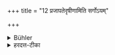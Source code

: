 +++
title = "12 प्रजापतेरृषीणामिति सर्गोऽयम्"

+++

<details><summary>Bühler</summary>

12. This creation (is the work) of Prajāpati and of the sages.
</details>

<details><summary>हरदत्त-टीका</summary>

## सूत्रम्
प्रजापतेर्ऋषीणामिति सर्गोऽयम् ॥१२॥  
### टिप्पनी
प्रजापतेर्हिरण्यगर्भस्य ऋषीणां च मरीच्यादीनामयं सर्गो देवादिस्तिर्यगन्तः । ते चाऽध्वस्ता एच स्वे स्वे पदे वर्तन्ते । यदि च पुत्राः पापकृतः स्वयं ध्वंसमानाः परानपि ध्वंसयेयुः, सदैतन्नोपपद्यते— पुण्यकृतः सुखेनाऽद्यापि वर्तन्ते इति ॥ १२॥
</details>
